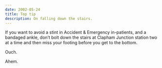 ```yaml
---
date: 2002-05-24
title: Top tip
description: On falling down the stairs.
---
```



If you want to avoid a stint in Accident & Emergency in-patients, and a bandaged ankle, don’t bolt down the stairs at Clapham Junction station two at a time and then miss your footing before you get to the bottom.

Ouch.

Ahem.
